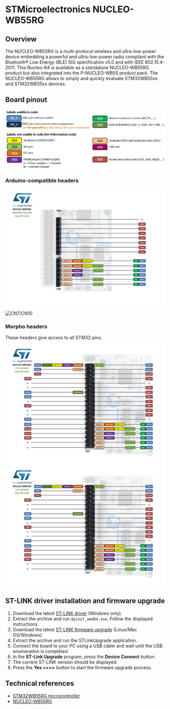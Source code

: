 # STMicroelectronics NUCLEO-WB55RG

## Overview

The NUCLEO-WB55RG is a multi-protocol wireless and ultra-low-power device embedding a powerful and ultra-low-power radio compliant with the Bluetooth® Low Energy (BLE) SIG specification v5.0 and with IEEE 802.15.4-2011. This Nucleo-64 is available as a standalone NUCLEO-WB55RG product but also integrated into the P-NUCLEO-WB55 product pack. The NUCLEO-WB55RG allows to simply and quickly evaluate STM32WB55xx and STM32WB35xx devices.

## Board pinout

![Pins legend](9723438345ef395ca77763235ed6b86ee4b49b46.png)

### Arduino-compatible headers

![CN8/CN9](12ca3fef4e4e033ac669174760676d4dc64e2173.png)
![CN7/CN10](ed2979127d6b14f39e49974c163b42e578fad091a.png)

### Morpho headers

These headers give access to all STM32 pins.

![CN11](3313c3909aeff07c41a332ae75e0d487da5e23b1.png)
![CN12](3313c3909aeff07c41a332ae75e0d487da5e23b1.png)

## ST-LINK driver installation and firmware upgrade

1. Download the latest [ST-LINK driver](https://www.st.com/en/development-tools/stsw-link009.html) (Windows only).
2. Extract the archive and run `dpinst_amd64.exe`. Follow the displayed instructions.
3. Download the latest [ST-LINK firmware upgrade](https://www.st.com/en/development-tools/stsw-link007.html) (Linux/Mac OS/Windows).
4. Extract the archive and run the STLinkUpgrade application.
5. Connect the board to your PC using a USB cable and wait until the USB enumeration is completed.
6. In the **ST-Link Upgrade** program, press the **Device Connect** button.
7. The current ST-LINK version should be displayed.
8. Press the **Yes >>>>** button to start the firmware upgrade process.

## Technical references

- [STM32WB55RG microcontroller](https://www.st.com/en/microcontrollers-microprocessors/stm32WB55RG.html)
- [NUCLEO-WB55RG](https://www.st.com/en/evaluation-tools/nucleo-WB55RG.html)
